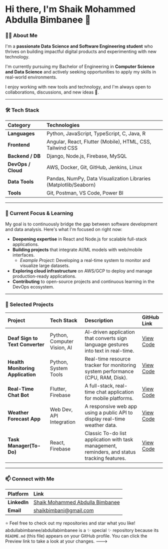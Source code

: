 # Hi there, I'm Shaik Mohammed Abdulla Bimbanee 👋

### 👨‍💻 About Me

I'm a **passionate Data Science and Software Engineering student** who thrives on building impactful digital products and experimenting with new technology.

I'm currently pursuing my Bachelor of Engineering in **Computer Science and Data Science** and actively seeking opportunities to apply my skills in real-world environments.

I enjoy working with new tools and technology, and I'm always open to collaborations, discussions, and new ideas 🚀.

---

### 🛠️ Tech Stack

| Category | Technologies |
| :--- | :--- |
| **Languages** | Python, JavaScript, TypeScript, C, Java, R |
| **Frontend** | Angular, React, Flutter (Mobile), HTML, CSS, Tailwind CSS |
| **Backend / DB**| Django, Node.js, Firebase, MySQL |
| **DevOps / Cloud**| AWS, Docker, Git, GitHub, Jenkins, Linux |
| **Data Tools** | Pandas, NumPy, Data Visualization Libraries (Matplotlib/Seaborn) |
| **Tools** | Git, Postman, VS Code, Power BI |

---

### 🧠 Current Focus & Learning

My goal is to continuously bridge the gap between software development and data analysis. Here's what I'm focused on right now:

* **Deepening expertise** in React and Node.js for scalable full-stack applications.
* **Building projects** that integrate AI/ML models with web/mobile interfaces.
    * *Example Project:* Developing a real-time system to monitor and visualize large datasets.
* **Exploring cloud infrastructure** on AWS/GCP to deploy and manage production-ready applications.
* **Contributing** to open-source projects and continuous learning in the DevOps ecosystem.

---

### 💼 Selected Projects

| Project | Tech Stack | Description | GitHub Link |
| :--- | :--- | :--- | :--- |
| **Deaf Sign to Text Converter** | Python, Computer Vision, AI | AI-driven application that converts sign language gestures into text in real-time. | [View Code](https://github.com/abdullabimbanee/deafsign-to-text) |
| **Health Monitoring Application** | Python, System Tools | Real-time resource tracker for monitoring system performance (CPU, RAM, Disk). | [View Code](https://github.com/abdullabimbanee/health_monitoring) |
| **Real-Time Chat Bot** | Flutter, Firebase | A full-stack, real-time chat application for mobile platforms. | [View Code](https://github.com/abdullabimbanee/chat_bot) |
| **Weather Forecast App** | Web Dev, API Integration | A responsive web app using a public API to display real-time weather data. | [View Code](https://github.com/abdullabimbanee/weather-app) |
| **Task Manager(To-Do)** | React, Firebase | Classic To-do list application with task management, reminders, and status tracking features. | [View Code](https://github.com/abdullabimbanee/task_manager) |

---

### 📫 Connect with Me

| Platform | Link |
| :--- | :--- |
| **LinkedIn** | [Shaik Mohammed Abdulla Bimbanee](https://www.linkedin.com/in/shaik-mohammed-abdulla-bimbanee-ab5a48259) |
| **Email** | [shaikbimbani@gmail.com](mailto:shaikbimbani@gmail.com) |

⭐️ Feel free to check out my repositories and star what you like!
abdullabimbanee/abdullabimbanee is a ✨ special ✨ repository because its `README.md` (this file) appears on your GitHub profile.
You can click the Preview link to take a look at your changes.
--->
